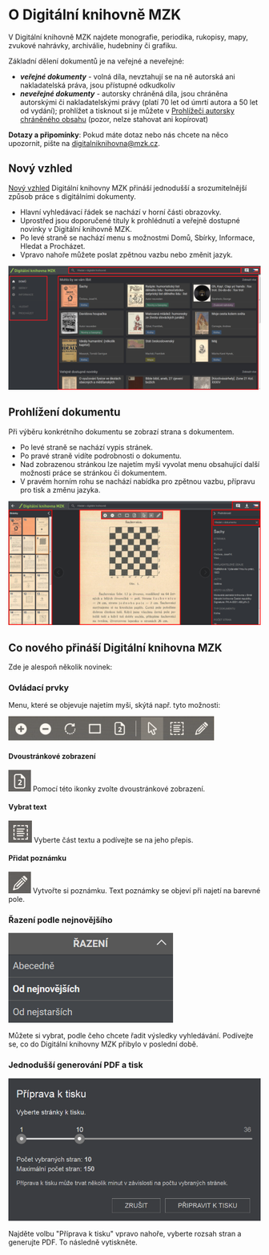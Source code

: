# O Digitální knihovně MZK

V Digitální knihovně MZK najdete monografie, periodika, rukopisy, mapy, zvukové nahrávky, archiválie, hudebniny či grafiku.

Základní dělení dokumentů je na veřejné a neveřejné:

* __*veřejné dokumenty*__ - volná díla, nevztahují se na ně autorská ani nakladatelská práva, jsou přístupné odkudkoliv
* __*neveřejné dokumenty*__ - autorsky chráněná díla, jsou chráněna autorskými či nakladatelskými právy (platí 70 let od úmrtí autora a 50 let od vydání); prohlížet a tisknout si je můžete v [Prohlížeči autorsky chráněného obsahu](/cs/digitalni-knihovna) (pozor, nelze stahovat ani kopírovat)

**Dotazy a připomínky**: Pokud máte dotaz nebo nás chcete na něco upozornit, pište na [digitalniknihovna@mzk.cz](digitalniknihovna@mzk.cz).

## Nový vzhled
<a class="external" href="http://digitalniknihovna.mzk.cz/" target="_blank">Nový vzhled</a> Digitální knihovny MZK přináší jednodušší a srozumitelnější způsob práce s digitálními dokumenty. 

* Hlavní vyhledávací řádek se nachází v horní části obrazovky. 
* Uprostřed jsou doporučené tituly k prohlédnutí a veřejně dostupné novinky v Digitální knihovně MZK.
* Po levé straně se nachází menu s možnostmi Domů, Sbírky, Informace, Hledat a Procházet. 
* Vpravo nahoře můžete poslat zpětnou vazbu nebo změnit jazyk.

![](/images/help/jakHledat/digitalniknihovna2.png)

## Prohlížení dokumentu
Při výběru konkrétního dokumentu se zobrazí strana s dokumentem. 

* Po levé straně se nachází vypis stránek.
* Po pravé straně vidíte podrobnosti o dokumentu. 
* Nad zobrazenou stránkou lze najetím myši vyvolat menu obsahující další možnosti práce se stránkou či dokumentem. 
* V pravém horním rohu se nachází nabídka pro zpětnou vazbu, přípravu pro tisk a změnu jazyka.  

![](/images/help/jakHledat/prohlizeniKnihy.png)

## Co nového přináší Digitální knihovna MZK

Zde je alespoň několik novinek:

### Ovládací prvky
Menu, které se objevuje najetím myši, skýtá např. tyto možnosti:

![](/images/help/jakHledat/funkcniPrvky2.png)

#### Dvoustránkové zobrazení 
![](/images/help/jakHledat/dvoustrankoveZobrazeni.png)
Pomocí této ikonky zvolte dvoustránkové zobrazení.

#### Vybrat text
![](/images/help/jakHledat/textovyPrepis.png)
Vyberte část textu a podívejte se na jeho přepis.

#### Přidat poznámku
![](/images/help/jakHledat/poznamka.png)
Vytvořte si poznámku. Text poznámky se objeví při najetí na barevné pole.

### Řazení podle nejnovějšího
![](/images/help/jakHledat/razeni.png)

Můžete si vybrat, podle čeho chcete řadit výsledky vyhledávání. Podívejte se, co do Digitální knihovny MZK přibylo v poslední době.

### Jednodušší generování PDF a tisk
![](/images/help/jakTisknout/tisk.png)

Najděte volbu "Příprava k tisku" vpravo nahoře, vyberte rozsah stran a generujte PDF. To následně vytiskněte.

